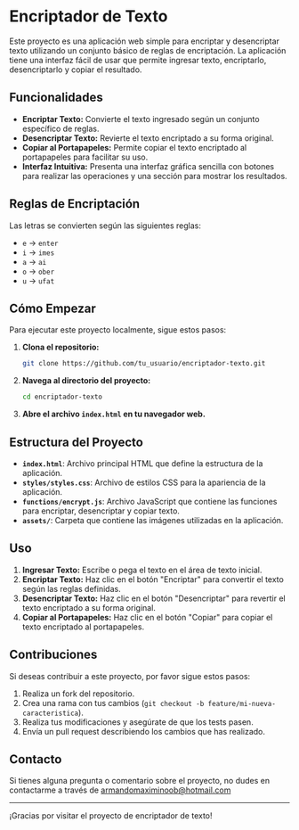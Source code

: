 # Encriptador de Texto

Este proyecto es una aplicación web simple para encriptar y desencriptar texto utilizando un conjunto básico de reglas de encriptación. La aplicación tiene una interfaz fácil de usar que permite ingresar texto, encriptarlo, desencriptarlo y copiar el resultado.

## Funcionalidades

- **Encriptar Texto:** Convierte el texto ingresado según un conjunto específico de reglas.
- **Desencriptar Texto:** Revierte el texto encriptado a su forma original.
- **Copiar al Portapapeles:** Permite copiar el texto encriptado al portapapeles para facilitar su uso.
- **Interfaz Intuitiva:** Presenta una interfaz gráfica sencilla con botones para realizar las operaciones y una sección para mostrar los resultados.

## Reglas de Encriptación

Las letras se convierten según las siguientes reglas:
- `e` → `enter`
- `i` → `imes`
- `a` → `ai`
- `o` → `ober`
- `u` → `ufat`

## Cómo Empezar

Para ejecutar este proyecto localmente, sigue estos pasos:

1. **Clona el repositorio:**

    ```bash
    git clone https://github.com/tu_usuario/encriptador-texto.git
    ```

2. **Navega al directorio del proyecto:**

    ```bash
    cd encriptador-texto
    ```

3. **Abre el archivo `index.html` en tu navegador web.**

## Estructura del Proyecto

- **`index.html`**: Archivo principal HTML que define la estructura de la aplicación.
- **`styles/styles.css`**: Archivo de estilos CSS para la apariencia de la aplicación.
- **`functions/encrypt.js`**: Archivo JavaScript que contiene las funciones para encriptar, desencriptar y copiar texto.
- **`assets/`**: Carpeta que contiene las imágenes utilizadas en la aplicación.

## Uso

1. **Ingresar Texto:** Escribe o pega el texto en el área de texto inicial.
2. **Encriptar Texto:** Haz clic en el botón "Encriptar" para convertir el texto según las reglas definidas.
3. **Desencriptar Texto:** Haz clic en el botón "Desencriptar" para revertir el texto encriptado a su forma original.
4. **Copiar al Portapapeles:** Haz clic en el botón "Copiar" para copiar el texto encriptado al portapapeles.

## Contribuciones

Si deseas contribuir a este proyecto, por favor sigue estos pasos:
1. Realiza un fork del repositorio.
2. Crea una rama con tus cambios (`git checkout -b feature/mi-nueva-caracteristica`).
3. Realiza tus modificaciones y asegúrate de que los tests pasen.
4. Envía un pull request describiendo los cambios que has realizado.


## Contacto

Si tienes alguna pregunta o comentario sobre el proyecto, no dudes en contactarme a través de armandomaximinoob@hotmail.com

---

¡Gracias por visitar el proyecto de encriptador de texto!
